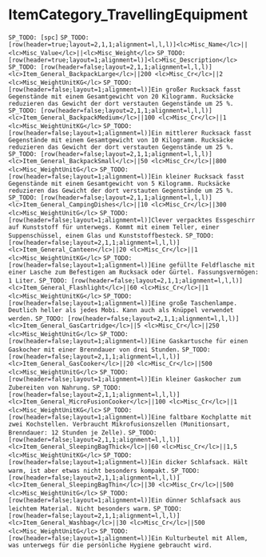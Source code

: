 # <lc>ItemCategory_TravellingEquipment</lc>

`SP_TODO: [spc]`
`SP_TODO: [row(header=true;layout=2,1,1;alignment=l,l,l)]<lc>Misc_Name</lc>||<lc>Misc_Value</lc>||<lc>Misc_Weight</lc>`
`SP_TODO: [row(header=true;layout=1;alignment=l)]<lc>Misc_Description</lc>`
`SP_TODO: [row(header=false;layout=2,1,1;alignment=l,l,l)]<lc>Item_General_BackpackLarge</lc>||200 <lc>Misc_Cr</lc>||2 <lc>Misc_WeightUnitKG</lc>`
`SP_TODO: [row(header=false;layout=1;alignment=l)]Ein großer Rucksack fasst Gegenstände mit einem Gesamtgewicht von 20 Kilogramm. Rucksäcke reduzieren das Gewicht der dort verstauten Gegenstände um 25 %.`
`SP_TODO: [row(header=false;layout=2,1,1;alignment=l,l,l)]<lc>Item_General_BackpackMedium</lc>||100 <lc>Misc_Cr</lc>||1 <lc>Misc_WeightUnitKG</lc>`
`SP_TODO: [row(header=false;layout=1;alignment=l)]Ein mittlerer Rucksack fasst Gegenstände mit einem Gesamtgewicht von 10 Kilogramm. Rucksäcke reduzieren das Gewicht der dort verstauten Gegenstände um 25 %.`
`SP_TODO: [row(header=false;layout=2,1,1;alignment=l,l,l)]<lc>Item_General_BackpackSmall</lc>||50 <lc>Misc_Cr</lc>||800 <lc>Misc_WeightUnitG</lc>`
`SP_TODO: [row(header=false;layout=1;alignment=l)]Ein kleiner Rucksack fasst Gegenstände mit einem Gesamtgewicht von 5 Kilogramm. Rucksäcke reduzieren das Gewicht der dort verstauten Gegenstände um 25 %.`
`SP_TODO: [row(header=false;layout=2,1,1;alignment=l,l,l)]<lc>Item_General_CampingDishes</lc>||10 <lc>Misc_Cr</lc>||300 <lc>Misc_WeightUnitG</lc>`
`SP_TODO: [row(header=false;layout=1;alignment=l)]Clever verpacktes Essgeschirr auf Kunststoff für unterwegs. Kommt mit einem Teller, einer Suppenschüssel, einem Glas und Kunststoffbesteck.`
`SP_TODO: [row(header=false;layout=2,1,1;alignment=l,l,l)]<lc>Item_General_Canteen</lc>||20 <lc>Misc_Cr</lc>||1 <lc>Misc_WeightUnitKG</lc>`
`SP_TODO: [row(header=false;layout=1;alignment=l)]Eine gefüllte Feldflasche mit einer Lasche zum Befestigen am Rucksack oder Gürtel. Fassungsvermögen: 1 Liter.`
`SP_TODO: [row(header=false;layout=2,1,1;alignment=l,l,l)]<lc>Item_General_Flashlight</lc>||60 <lc>Misc_Cr</lc>||1 <lc>Misc_WeightUnitKG</lc>`
`SP_TODO: [row(header=false;layout=1;alignment=l)]Eine große Taschenlampe. Deutlich heller als jedes Mobi. Kann auch als Knüppel verwendet werden.`
`SP_TODO: [row(header=false;layout=2,1,1;alignment=l,l,l)]<lc>Item_General_GasCartridge</lc>||5 <lc>Misc_Cr</lc>||250 <lc>Misc_WeightUnitG</lc>`
`SP_TODO: [row(header=false;layout=1;alignment=l)]Eine Gaskartusche für einen Gaskocher mit einer Brenndauer von drei Stunden.`
`SP_TODO: [row(header=false;layout=2,1,1;alignment=l,l,l)]<lc>Item_General_GasCooker</lc>||20 <lc>Misc_Cr</lc>||500 <lc>Misc_WeightUnitG</lc>`
`SP_TODO: [row(header=false;layout=1;alignment=l)]Ein kleiner Gaskocher zum Zubereiten von Nahrung.`
`SP_TODO: [row(header=false;layout=2,1,1;alignment=l,l,l)]<lc>Item_General_MicroFusionCooker</lc>||100 <lc>Misc_Cr</lc>||1 <lc>Misc_WeightUnitKG</lc>`
`SP_TODO: [row(header=false;layout=1;alignment=l)]Eine faltbare Kochplatte mit zwei Kochstellen. Verbraucht Mikrofusionszellen (Munitionsart, Brenndauer: 12 Stunden je Zelle).`
`SP_TODO: [row(header=false;layout=2,1,1;alignment=l,l,l)]<lc>Item_General_SleepingBagThick</lc>||60 <lc>Misc_Cr</lc>||1,5 <lc>Misc_WeightUnitKG</lc>`
`SP_TODO: [row(header=false;layout=1;alignment=l)]Ein dicker Schlafsack. Hält warm, ist aber etwas nicht besonders kompakt.`
`SP_TODO: [row(header=false;layout=2,1,1;alignment=l,l,l)]<lc>Item_General_SleepingBagThin</lc>||30 <lc>Misc_Cr</lc>||500 <lc>Misc_WeightUnitG</lc>`
`SP_TODO: [row(header=false;layout=1;alignment=l)]Ein dünner Schlafsack aus leichtem Material. Nicht besonders warm.`
`SP_TODO: [row(header=false;layout=2,1,1;alignment=l,l,l)]<lc>Item_General_Washbag</lc>||30 <lc>Misc_Cr</lc>||500 <lc>Misc_WeightUnitG</lc>`
`SP_TODO: [row(header=false;layout=1;alignment=l)]Ein Kulturbeutel mit Allem, was unterwegs für die persönliche Hygiene gebraucht wird.`